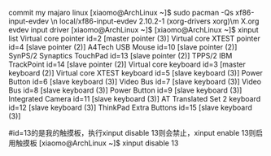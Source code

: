commit
my majaro linux
[xiaomo@ArchLinux ~]$ sudo pacman -Qs xf86-input-evdev \n
local/xf86-input-evdev 2.10.2-1 (xorg-drivers xorg)\m
    X.org evdev input driver
[xiaomo@ArchLinux ~]$ 
[xiaomo@ArchLinux ~]$ xinput list 
 Virtual core pointer                        id=2    [master pointer  (3)]
    Virtual core XTEST pointer                  id=4    [slave  pointer  (2)]
    A4Tech USB Mouse                            id=10    [slave  pointer  (2)]
    SynPS/2 Synaptics TouchPad                  id=13    [slave  pointer  (2)]
    TPPS/2 IBM TrackPoint                       id=14    [slave  pointer  (2)]
 Virtual core keyboard                       id=3    [master keyboard (2)]
     Virtual core XTEST keyboard                 id=5    [slave  keyboard (3)]
     Power Button                                id=6    [slave  keyboard (3)]
     Video Bus                                   id=7    [slave  keyboard (3)]
     Video Bus                                   id=8    [slave  keyboard (3)]
     Power Button                                id=9    [slave  keyboard (3)]
     Integrated Camera                           id=11    [slave  keyboard (3)]
     AT Translated Set 2 keyboard                id=12    [slave  keyboard (3)]
     ThinkPad Extra Buttons                      id=15    [slave  keyboard (3)]

#id=13的是我的触摸板，执行xinput disable 13则会禁止，xinput enable 13则启用触摸板
[xiaomo@ArchLinux ~]$ xinput disable 13
